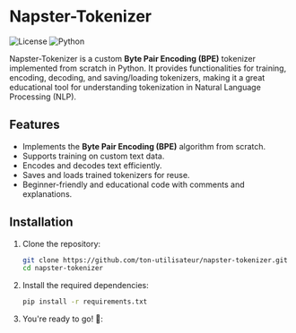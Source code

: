 # Napster-Tokenizer

![License](https://img.shields.io/badge/license-MIT-blue)
![Python](https://img.shields.io/badge/python-3.7%2B-blue)

Napster-Tokenizer is a custom **Byte Pair Encoding (BPE)** tokenizer implemented from scratch in Python. It provides functionalities for training, encoding, decoding, and saving/loading tokenizers, making it a great educational tool for understanding tokenization in Natural Language Processing (NLP).

## Features

- Implements the **Byte Pair Encoding (BPE)** algorithm from scratch.
- Supports training on custom text data.
- Encodes and decodes text efficiently.
- Saves and loads trained tokenizers for reuse.
- Beginner-friendly and educational code with comments and explanations.

## Installation

1. Clone the repository:
   ```bash
   git clone https://github.com/ton-utilisateur/napster-tokenizer.git
   cd napster-tokenizer
2. Install the required dependencies:
    ```bash
    pip install -r requirements.txt

3. You're ready to go! 🎉: